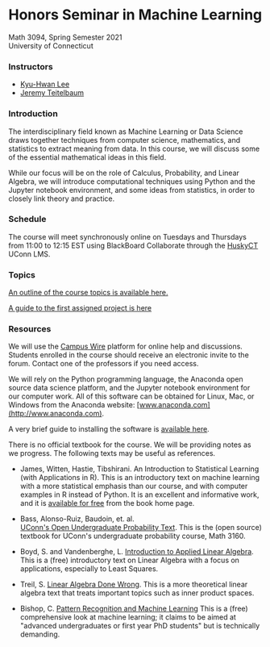 # Honors Seminar in Machine Learning

Math 3094, Spring Semester 2021<br>
University of Connecticut<br>

### Instructors
- [Kyu-Hwan Lee](mailto:khlee@math.uconn.edu)
- [Jeremy Teitelbaum](mailto:jeremy.teitelbaum@uconn.edu)


### Introduction

The interdisciplinary field known as Machine Learning or Data Science draws
together techniques from computer science, mathematics, and statistics to 
extract meaning from data.  In this course, we will discuss some of the
essential mathematical ideas in this field.  

While our focus will be on the role of Calculus, Probability, and Linear Algebra,
we will introduce computational techniques using Python and the Jupyter notebook
environment, and some ideas from statistics, in order to closely link theory
and practice.

### Schedule

The course will meet synchronously online on Tuesdays and Thursdays from 
11:00 to 12:15 EST using BlackBoard Collaborate through the [HuskyCT](http://lms.uconn.edu)
UConn LMS.

### Topics

[An outline of the course topics is available here.](topics.md)

[A guide to the first assigned project is here](project.md)

### Resources

We will use the [Campus Wire](http://campuswire.com) platform for online help and discussions.
Students enrolled in the course should receive an electronic invite to the forum. Contact one
of the professors if you need access.

We will rely on the Python programming language, the Anaconda open source
data science platform, and the Jupyter notebook environment for our computer
work.  All of this software can be obtained for Linux, Mac, or Windows
from the Anaconda website: [www.anaconda.com](http://www.anaconda.com).

A very brief guide to installing the software is [available here](installing.md).

There is no official textbook for the course.  We will be providing notes as we progress. 
The following texts may be useful as references.

- James, Witten, Hastie, Tibshirani.  An Introduction to Statistical Learning (with Applications
in R).  This is an introductory text on machine learning with a more statistical emphasis
than our course, and with computer examples in R instead of Python.  It is an excellent
and informative work, and it is [available for free](https://statlearning.com/) from the book home page.

- Bass, Alonso-Ruiz, Baudoin, et. al.  
[UConn's Open Undergraduate Probability Text](https://probability.oer.math.uconn.edu/3160-oer/).  This is the (open source) textbook for UConn's undergraduate probability course, Math 3160.

- Boyd, S. and Vandenberghe, L. [Introduction to Applied Linear Algebra](https://web.stanford.edu/~boyd/vmls/).
This is a (free) introductory text on Linear Algebra with a focus on applications, especially to Least Squares.

- Treil, S. [Linear Algebra Done Wrong](https://www.math.brown.edu/streil/papers/LADW/LADW.html). This is
a more theoretical linear algebra text that treats important topics such as inner product spaces.

- Bishop, C. [Pattern Recognition and Machine Learning](https://www.microsoft.com/en-us/research/people/cmbishop/prml-book/) This is a (free) comprehensive look at machine learning; it claims to be aimed at "advanced undergraduates
or first year PhD students" but is technically demanding.








